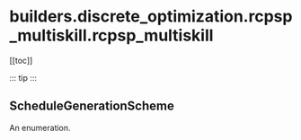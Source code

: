 # builders.discrete_optimization.rcpsp_multiskill.rcpsp_multiskill

[[toc]]

::: tip
<skdecide-summary></skdecide-summary>
:::

## ScheduleGenerationScheme

An enumeration.

